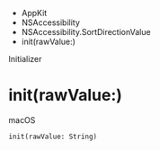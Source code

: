 

- AppKit
- NSAccessibility
- NSAccessibility.SortDirectionValue
-  init(rawValue:) 

Initializer

# init(rawValue:)

macOS

``` source
init(rawValue: String)
```

